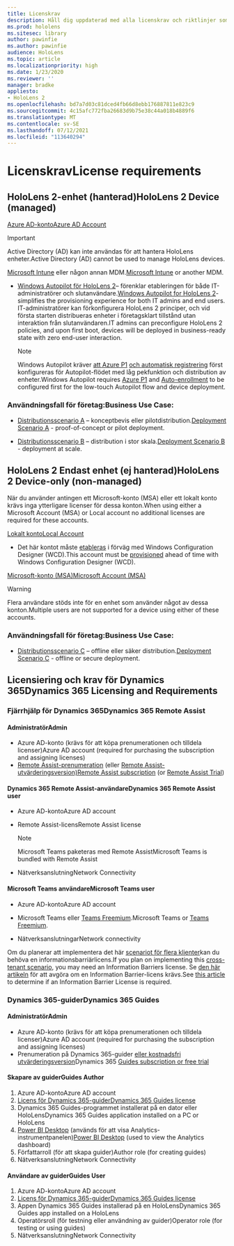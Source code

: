 ```yaml
---
title: Licenskrav
description: Håll dig uppdaterad med alla licenskrav och riktlinjer som du behöver för hantering av mobila enheter, HoloLens och Fjärrhjälp.
ms.prod: hololens
ms.sitesec: library
author: pawinfie
ms.author: pawinfie
audience: HoloLens
ms.topic: article
ms.localizationpriority: high
ms.date: 1/23/2020
ms.reviewer: ''
manager: bradke
appliesto:
- HoloLens 2
ms.openlocfilehash: bd7a7d03c81dced4fb66d8ebb176887811e823c9
ms.sourcegitcommit: 4c15afc772fba26683d9b75e38c44a018b4889f6
ms.translationtype: MT
ms.contentlocale: sv-SE
ms.lasthandoff: 07/12/2021
ms.locfileid: "113640294"
---
```

# <a name="license-requirements"></a><span data-ttu-id="70832-103">Licenskrav</span><span class="sxs-lookup"><span data-stu-id="70832-103">License requirements</span></span>

## <a name="hololens-2-device-managed"></a><span data-ttu-id="70832-104">HoloLens 2-enhet (hanterad)</span><span class="sxs-lookup"><span data-stu-id="70832-104">HoloLens 2 Device (managed)</span></span>

[<span data-ttu-id="70832-105">Azure AD-konto</span><span class="sxs-lookup"><span data-stu-id="70832-105">Azure AD Account</span></span>](/azure/active-directory/)

> [!IMPORTANT]
> <span data-ttu-id="70832-106">Active Directory (AD) kan inte användas för att hantera HoloLens enheter.</span><span class="sxs-lookup"><span data-stu-id="70832-106">Active Directory (AD) cannot be used to manage HoloLens devices.</span></span>

<span data-ttu-id="70832-107">[Microsoft Intune](/mem/intune/fundamentals/what-is-intune) eller någon annan MDM.</span><span class="sxs-lookup"><span data-stu-id="70832-107">[Microsoft Intune](/mem/intune/fundamentals/what-is-intune) or another MDM.</span></span>
- <span data-ttu-id="70832-108">[Windows Autopilot för HoloLens 2](hololens2-autopilot.md)– förenklar etableringen för både IT-administratörer och slutanvändare.</span><span class="sxs-lookup"><span data-stu-id="70832-108">[Windows Autopilot for HoloLens 2](hololens2-autopilot.md)- simplifies the provisioning experience for both IT admins and end users.</span></span> <span data-ttu-id="70832-109">IT-administratörer kan förkonfigurera HoloLens 2 principer, och vid första starten distribueras enheter i företagsklart tillstånd utan interaktion från slutanvändaren.</span><span class="sxs-lookup"><span data-stu-id="70832-109">IT admins can preconfigure HoloLens 2 policies, and upon first boot, devices will be deployed in business-ready state with zero end-user interaction.</span></span> 

  > [!NOTE]
  > <span data-ttu-id="70832-110">Windows Autopilot kräver [att Azure P1](/azure/active-directory/fundamentals/active-directory-whatis) [och automatisk registrering](/mem/intune/enrollment/windows-enroll#enable-windows-10-automatic-enrollment) först konfigureras för Autopilot-flödet med låg pekfunktion och distribution av enheter.</span><span class="sxs-lookup"><span data-stu-id="70832-110">Windows Autopilot requires [Azure P1](/azure/active-directory/fundamentals/active-directory-whatis) and [Auto-enrollment](/mem/intune/enrollment/windows-enroll#enable-windows-10-automatic-enrollment) to be configured first for the low-touch Autopilot flow and device deployment.</span></span> 

### <a name="business-use-case"></a><span data-ttu-id="70832-111">Användningsfall för företag:</span><span class="sxs-lookup"><span data-stu-id="70832-111">Business Use Case:</span></span> 

- <span data-ttu-id="70832-112">[Distributionsscenario A](hololens-requirements.md#scenario-a-deploy-to-cloud-connected-devices) – konceptbevis eller pilotdistribution.</span><span class="sxs-lookup"><span data-stu-id="70832-112">[Deployment Scenario A](hololens-requirements.md#scenario-a-deploy-to-cloud-connected-devices) - proof-of-concept or pilot deployment.</span></span>

- <span data-ttu-id="70832-113">[Distributionsscenario B](hololens-requirements.md#scenario-b-deploy-inside-your-organizations-network) – distribution i stor skala.</span><span class="sxs-lookup"><span data-stu-id="70832-113">[Deployment Scenario B](hololens-requirements.md#scenario-b-deploy-inside-your-organizations-network) - deployment at scale.</span></span>

## <a name="hololens-2-device-only-non-managed"></a><span data-ttu-id="70832-114">HoloLens 2 Endast enhet (ej hanterad)</span><span class="sxs-lookup"><span data-stu-id="70832-114">HoloLens 2 Device-only (non-managed)</span></span>

<span data-ttu-id="70832-115">När du använder antingen ett Microsoft-konto (MSA) eller ett lokalt konto krävs inga ytterligare licenser för dessa konton.</span><span class="sxs-lookup"><span data-stu-id="70832-115">When using either a Microsoft Account (MSA) or Local account no additional licenses are required for these accounts.</span></span>

[<span data-ttu-id="70832-116">Lokalt konto</span><span class="sxs-lookup"><span data-stu-id="70832-116">Local Account</span></span>](/windows/security/identity-protection/access-control/local-accounts)

- <span data-ttu-id="70832-117">Det här kontot måste [etableras](hololens-provisioning.md#provisioning-package-hololens-wizard) i förväg med Windows Configuration Designer (WCD).</span><span class="sxs-lookup"><span data-stu-id="70832-117">This account must be [provisioned](hololens-provisioning.md#provisioning-package-hololens-wizard) ahead of time with Windows Configuration Designer (WCD).</span></span>

[<span data-ttu-id="70832-118">Microsoft-konto (MSA)</span><span class="sxs-lookup"><span data-stu-id="70832-118">Microsoft Account (MSA)</span></span>](/windows/security/identity-protection/access-control/microsoft-accounts)

> [!WARNING]
> <span data-ttu-id="70832-119">Flera användare stöds inte för en enhet som använder något av dessa konton.</span><span class="sxs-lookup"><span data-stu-id="70832-119">Multiple users are not supported for a device using either of these accounts.</span></span>

### <a name="business-use-case"></a><span data-ttu-id="70832-120">Användningsfall för företag:</span><span class="sxs-lookup"><span data-stu-id="70832-120">Business Use Case:</span></span> 

- <span data-ttu-id="70832-121">[Distributionsscenario C](hololens-requirements.md#scenario-c-deploy-in-secure-offline-environment) – offline eller säker distribution.</span><span class="sxs-lookup"><span data-stu-id="70832-121">[Deployment Scenario C](hololens-requirements.md#scenario-c-deploy-in-secure-offline-environment) - offline or secure deployment.</span></span>
 
## <a name="dynamics-365-licensing-and-requirements"></a><span data-ttu-id="70832-122">Licensiering och krav för Dynamics 365</span><span class="sxs-lookup"><span data-stu-id="70832-122">Dynamics 365 Licensing and Requirements</span></span>

### <a name="dynamics-365-remote-assist"></a><span data-ttu-id="70832-123">Fjärrhjälp för Dynamics 365</span><span class="sxs-lookup"><span data-stu-id="70832-123">Dynamics 365 Remote Assist</span></span> 

#### <a name="admin"></a><span data-ttu-id="70832-124">Administratör</span><span class="sxs-lookup"><span data-stu-id="70832-124">Admin</span></span>

- <span data-ttu-id="70832-125">Azure AD-konto (krävs för att köpa prenumerationen och tilldela licenser)</span><span class="sxs-lookup"><span data-stu-id="70832-125">Azure AD account (required for purchasing the subscription and assigning licenses)</span></span>
- <span data-ttu-id="70832-126">[Remote Assist-prenumeration](/dynamics365/mixed-reality/remote-assist/buy-and-deploy-remote-assist) (eller [Remote Assist-utvärderingsversion)](/dynamics365/mixed-reality/remote-assist/try-remote-assist)</span><span class="sxs-lookup"><span data-stu-id="70832-126">[Remote Assist subscription](/dynamics365/mixed-reality/remote-assist/buy-and-deploy-remote-assist) (or [Remote Assist Trial](/dynamics365/mixed-reality/remote-assist/try-remote-assist))</span></span>
    
#### <a name="dynamics-365-remote-assist-user"></a><span data-ttu-id="70832-127">Dynamics 365 Remote Assist-användare</span><span class="sxs-lookup"><span data-stu-id="70832-127">Dynamics 365 Remote Assist user</span></span>

- <span data-ttu-id="70832-128">Azure AD-konto</span><span class="sxs-lookup"><span data-stu-id="70832-128">Azure AD account</span></span>

- <span data-ttu-id="70832-129">Remote Assist-licens</span><span class="sxs-lookup"><span data-stu-id="70832-129">Remote Assist license</span></span> 

  > [!NOTE]
  > <span data-ttu-id="70832-130">Microsoft Teams paketeras med Remote Assist</span><span class="sxs-lookup"><span data-stu-id="70832-130">Microsoft Teams is bundled with Remote Assist</span></span>

- <span data-ttu-id="70832-131">Nätverksanslutning</span><span class="sxs-lookup"><span data-stu-id="70832-131">Network Connectivity</span></span>

#### <a name="microsoft-teams-user"></a><span data-ttu-id="70832-132">Microsoft Teams användare</span><span class="sxs-lookup"><span data-stu-id="70832-132">Microsoft Teams user</span></span>

- <span data-ttu-id="70832-133">Azure AD-konto</span><span class="sxs-lookup"><span data-stu-id="70832-133">Azure AD account</span></span>

- <span data-ttu-id="70832-134">Microsoft Teams eller [Teams Freemium](https://products.office.com/microsoft-teams/free).</span><span class="sxs-lookup"><span data-stu-id="70832-134">Microsoft Teams or [Teams Freemium](https://products.office.com/microsoft-teams/free).</span></span>

- <span data-ttu-id="70832-135">Nätverksanslutningar</span><span class="sxs-lookup"><span data-stu-id="70832-135">Network connectivity</span></span>

<span data-ttu-id="70832-136">Om du planerar att implementera det här [scenariot för flera klienter](/dynamics365/mixed-reality/remote-assist/cross-tenant-overview#scenario-2-leasing-services-to-other-tenants)kan du behöva en informationsbarriärlicens.</span><span class="sxs-lookup"><span data-stu-id="70832-136">If you plan on implementing this [cross-tenant scenario](/dynamics365/mixed-reality/remote-assist/cross-tenant-overview#scenario-2-leasing-services-to-other-tenants), you may need an Information Barriers license.</span></span> <span data-ttu-id="70832-137">Se [den här artikeln](/dynamics365/mixed-reality/remote-assist/cross-tenant-licensing-implementation#step-1-determine-if-information-barriers-are-necessary) för att avgöra om en Information Barrier-licens krävs.</span><span class="sxs-lookup"><span data-stu-id="70832-137">See [this article](/dynamics365/mixed-reality/remote-assist/cross-tenant-licensing-implementation#step-1-determine-if-information-barriers-are-necessary) to determine if an Information Barrier License is required.</span></span>

### <a name="dynamics-365-guides"></a><span data-ttu-id="70832-138">Dynamics 365-guider</span><span class="sxs-lookup"><span data-stu-id="70832-138">Dynamics 365 Guides</span></span> 

#### <a name="admin"></a><span data-ttu-id="70832-139">Administratör</span><span class="sxs-lookup"><span data-stu-id="70832-139">Admin</span></span>

- <span data-ttu-id="70832-140">Azure AD-konto (krävs för att köpa prenumerationen och tilldela licenser)</span><span class="sxs-lookup"><span data-stu-id="70832-140">Azure AD account (required for purchasing the subscription and assigning licenses)</span></span>
- <span data-ttu-id="70832-141">Prenumeration på Dynamics 365-guider [eller kostnadsfri utvärderingsversion](/dynamics365/mixed-reality/guides/setup-step-one)</span><span class="sxs-lookup"><span data-stu-id="70832-141">Dynamics 365 [Guides subscription or free trial](/dynamics365/mixed-reality/guides/setup-step-one)</span></span>

#### <a name="guides-author"></a><span data-ttu-id="70832-142">Skapare av guider</span><span class="sxs-lookup"><span data-stu-id="70832-142">Guides Author</span></span>

1. <span data-ttu-id="70832-143">Azure AD-konto</span><span class="sxs-lookup"><span data-stu-id="70832-143">Azure AD account</span></span>
1. [<span data-ttu-id="70832-144">Licens för Dynamics 365-guider</span><span class="sxs-lookup"><span data-stu-id="70832-144">Dynamics 365 Guides license</span></span>](/dynamics365/mixed-reality/guides/requirements)
1. <span data-ttu-id="70832-145">Dynamics 365 Guides-programmet installerat på en dator eller HoloLens</span><span class="sxs-lookup"><span data-stu-id="70832-145">Dynamics 365 Guides application installed on a PC or HoloLens</span></span>
1. <span data-ttu-id="70832-146">[Power BI Desktop](https://powerbi.microsoft.com/desktop/) (används för att visa Analytics-instrumentpanelen)</span><span class="sxs-lookup"><span data-stu-id="70832-146">[Power BI Desktop](https://powerbi.microsoft.com/desktop/) (used to view the Analytics dashboard)</span></span>
1. <span data-ttu-id="70832-147">Författarroll (för att skapa guider)</span><span class="sxs-lookup"><span data-stu-id="70832-147">Author role (for creating guides)</span></span>
1. <span data-ttu-id="70832-148">Nätverksanslutning</span><span class="sxs-lookup"><span data-stu-id="70832-148">Network Connectivity</span></span>

#### <a name="guides-user"></a><span data-ttu-id="70832-149">Användare av guider</span><span class="sxs-lookup"><span data-stu-id="70832-149">Guides User</span></span>

1. <span data-ttu-id="70832-150">Azure AD-konto</span><span class="sxs-lookup"><span data-stu-id="70832-150">Azure AD account</span></span>
1. [<span data-ttu-id="70832-151">Licens för Dynamics 365-guider</span><span class="sxs-lookup"><span data-stu-id="70832-151">Dynamics 365 Guides license</span></span>](/dynamics365/mixed-reality/guides/requirements)
1. <span data-ttu-id="70832-152">Appen Dynamics 365 Guides installerad på en HoloLens</span><span class="sxs-lookup"><span data-stu-id="70832-152">Dynamics 365 Guides app installed on a HoloLens</span></span>
1. <span data-ttu-id="70832-153">Operatörsroll (för testning eller användning av guider)</span><span class="sxs-lookup"><span data-stu-id="70832-153">Operator role (for testing or using guides)</span></span>
1. <span data-ttu-id="70832-154">Nätverksanslutning</span><span class="sxs-lookup"><span data-stu-id="70832-154">Network Connectivity</span></span>

